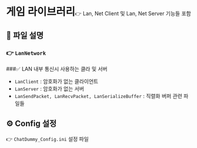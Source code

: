 <h1 style="display:inline">게임 라이브러리</h1>👉 Lan, Net Client 및 Lan, Net Server 기능들 포함

## 📂 파일 설명
### 👉 `LanNetwork`
  ###✅ LAN 내부 통신시 사용하는 클라 및 서버
- `LanClient` : 암호화가 없는 클라이언트
- `LanServer` : 암호화가 없는 서버
- `LanSendPacket, LanRecvPacket, LanSerializeBuffer` : 직렬화 버퍼 관련 파일들

## ⚙️ Config 설정
👉 `ChatDummy_Config.ini` 설정 파일

